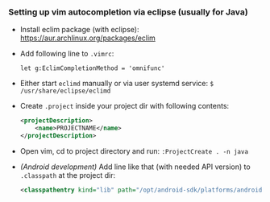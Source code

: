 ### Setting up vim autocompletion via eclipse (usually for Java)

* Install eclim package (with eclipse):  
  https://aur.archlinux.org/packages/eclim
* Add following line to `.vimrc`:
  ```viml
  let g:EclimCompletionMethod = 'omnifunc'
  ```
* Either start `eclimd` manually or via user systemd service:
  `$ /usr/share/eclipse/eclimd`
* Create `.project` inside your project dir with following contents:
  ```xml
  <projectDescription>
      <name>PROJECTNAME</name>
  </projectDescription>
    ```
* Open vim, cd to project directory and run:
  `:ProjectCreate . -n java`

* *(Android development)* Add line like that (with needed API version) to
  `.classpath` at the project dir:
  ```xml
  <classpathentry kind="lib" path="/opt/android-sdk/platforms/android-19/android.jar"/>
  ```
